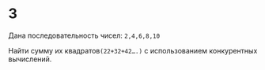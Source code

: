 # 3

Дана последовательность чисел: `2,4,6,8,10`

Найти сумму их квадратов`(22+32+42….)` с использованием конкурентных вычислений.
